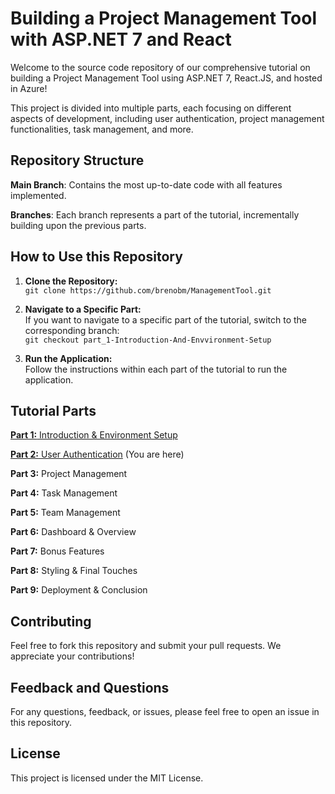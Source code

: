 # Building a Project Management Tool with ASP.NET 7 and React
Welcome to the source code repository of our comprehensive tutorial on building a Project Management Tool using ASP.NET 7, React.JS, and hosted in Azure!

This project is divided into multiple parts, each focusing on different aspects of development, including user authentication, project management functionalities, task management, and more.

## Repository Structure
**Main Branch**: Contains the most up-to-date code with all features implemented.

**Branches**: Each branch represents a part of the tutorial, incrementally building upon the previous parts.

## How to Use this Repository
1. **Clone the Repository:**  
``git clone https://github.com/brenobm/ManagementTool.git``

2. **Navigate to a Specific Part:**  
If you want to navigate to a specific part of the tutorial, switch to the corresponding branch:  
``git checkout part_1-Introduction-And-Envvironment-Setup``

3. **Run the Application:**  
Follow the instructions within each part of the tutorial to run the application.

## Tutorial Parts
[**Part 1:** Introduction & Environment Setup](https://medium.com/@brenobm/building-a-project-management-tool-with-asp-net-f5f40cd84a04)

[**Part 2:** User Authentication](https://medium.com/@brenobm/building-a-project-management-tool-with-asp-net-7-and-react-part-2-user-authentication-d118041fec3c) (You are here)

**Part 3:** Project Management

**Part 4:** Task Management

**Part 5:** Team Management

**Part 6:** Dashboard & Overview

**Part 7:** Bonus Features

**Part 8:** Styling & Final Touches

**Part 9:** Deployment & Conclusion

## Contributing
Feel free to fork this repository and submit your pull requests. We appreciate your contributions!

## Feedback and Questions
For any questions, feedback, or issues, please feel free to open an issue in this repository.

## License
This project is licensed under the MIT License.